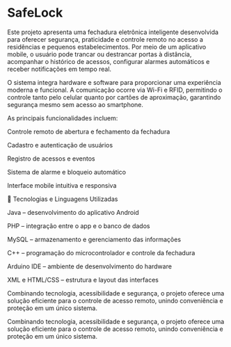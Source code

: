 # SafeLock
Este projeto apresenta uma fechadura eletrônica inteligente desenvolvida para oferecer segurança, praticidade e controle remoto no acesso a residências e pequenos estabelecimentos.
Por meio de um aplicativo mobile, o usuário pode trancar ou destrancar portas à distância, acompanhar o histórico de acessos, configurar alarmes automáticos e receber notificações em tempo real.

O sistema integra hardware e software para proporcionar uma experiência moderna e funcional. A comunicação ocorre via Wi-Fi e RFID, permitindo o controle tanto pelo celular quanto por cartões de aproximação, garantindo segurança mesmo sem acesso ao smartphone.

As principais funcionalidades incluem:

Controle remoto de abertura e fechamento da fechadura

Cadastro e autenticação de usuários

Registro de acessos e eventos

Sistema de alarme e bloqueio automático

Interface mobile intuitiva e responsiva

🧩 Tecnologias e Linguagens Utilizadas

Java – desenvolvimento do aplicativo Android

PHP – integração entre o app e o banco de dados

MySQL – armazenamento e gerenciamento das informações

C++ – programação do microcontrolador e controle da fechadura

Arduino IDE – ambiente de desenvolvimento do hardware

XML e HTML/CSS – estrutura e layout das interfaces

Combinando tecnologia, acessibilidade e segurança, o projeto oferece uma solução eficiente para o controle de acesso remoto, unindo conveniência e proteção em um único sistema.

Combinando tecnologia, acessibilidade e segurança, o projeto oferece uma solução eficiente para o controle de acesso remoto, unindo conveniência e proteção em um único sistema.
